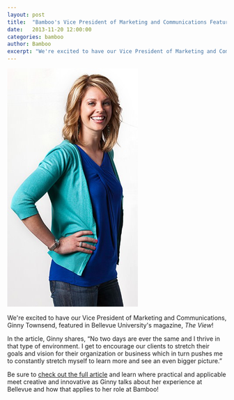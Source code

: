 ```yaml
---
layout: post
title:  "Bamboo's Vice President of Marketing and Communications Featured!"
date:   2013-11-20 12:00:00
categories: bamboo 
author: Bamboo
excerpt: "We're excited to have our Vice President of Marketing and Communications, Ginny Townsend, featured in Bellevue University's magazine, _The View_!"
---
```


![Bamboo's Vice President of Marketing and Communications Featured!](/images/posts/ginny-townsend.jpg)

We're excited to have our Vice President of Marketing and Communications, Ginny Townsend, featured in Bellevue University's magazine, _The View_!

In the article, Ginny shares, “No two days are ever the same and I thrive in that type of environment. I get to encourage our clients to stretch their goals and vision for their organization or business which in turn pushes me to constantly stretch myself to learn more and see an even bigger picture.”

Be sure to [check out the full article](http://viewer.zmags.com/publication/3cb31aa6#/3cb31aa6/1) and learn where practical and applicable meet creative and innovative as Ginny talks about her experience at Bellevue and how that applies to her role at Bamboo!